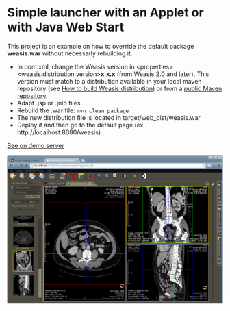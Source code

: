 Simple launcher with an Applet or with Java Web Start
=====================================================

This project is an example on how to override the default package **weasis.war** without necessarly rebuilding it.


 * In pom.xml, change the Weasis version in &lt;properties>&lt;weasis.distribution.version>**x.x.x** (from Weasis 2.0 and later). This version must match to a distribution available in your local maven repository (see [How to build Weasis distribution](http://www.dcm4che.org/confluence/display/WEA/Building+Weasis+from+source "Build Weasis Distribution")) or from a [public Maven repository](http://dicom.vital-it.ch:8087/nexus/content/repositories/releases/org/weasis/weasis-distributions/).
 * Adapt .jsp or .jnlp files
 * Rebuild the .war file: `mvn clean package`
 * The new distribution file is located in target/web_dist/weasis.war
 * Deploy it and then go to the default page (ex. http://localhost:8080/weasis)

[See on demo server](http://dicom.vital-it.ch:8089/weasis/)
 
![Weasis inside a web browser](Screenshot.png)
